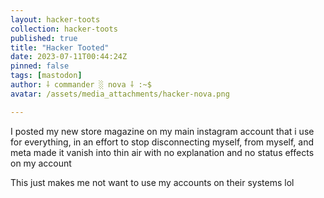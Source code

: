 ```yaml
---
layout: hacker-toots
collection: hacker-toots
published: true
title: "Hacker Tooted"
date: 2023-07-11T00:44:24Z
pinned: false
tags: [mastodon]
author: ⸸ commander ░ nova ⸸ :~$
avatar: /assets/media_attachments/hacker-nova.png

---
```


<p>I posted my new store magazine on my main instagram account that i use for everything, in an effort to stop disconnecting myself, from myself, and meta made it vanish into thin air with no explanation and no status effects on my account</p><p>This just makes me not want to use my accounts on their systems lol</p>



